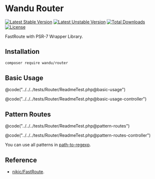 Wandu Router
===

[![Latest Stable Version](https://poser.pugx.org/wandu/router/v/stable.svg)](https://packagist.org/packages/wandu/router)
[![Latest Unstable Version](https://poser.pugx.org/wandu/router/v/unstable.svg)](https://packagist.org/packages/wandu/router)
[![Total Downloads](https://poser.pugx.org/wandu/router/downloads.svg)](https://packagist.org/packages/wandu/router)
[![License](https://poser.pugx.org/wandu/router/license.svg)](https://packagist.org/packages/wandu/router)

FastRoute with PSR-7 Wrapper Library.

## Installation

```bash
composer require wandu/router
```

## Basic Usage

@code("../../../tests/Router/ReadmeTest.php@basic-usage")

@code("../../../tests/Router/ReadmeTest.php@basic-usage-controller")

## Pattern Routes

@code("../../../tests/Router/ReadmeTest.php@pattern-routes")

@code("../../../tests/Router/ReadmeTest.php@pattern-routes-controller")

You can use all patterns in [path-to-regexp](https://github.com/pillarjs/path-to-regexp).

## Reference

 - [nikic/FastRoute](https://github.com/nikic/FastRoute).
